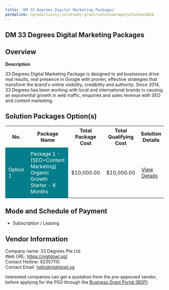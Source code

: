 ```yaml
---
title: 'DM 33 Degrees Digital Marketing Packages'
permalink: /productivity-solutions-grant/solutionrepo/solution3824
---
```


## DM 33 Degrees Digital Marketing Packages

## Overview

**Description**

33 Degrees Digital Marketing Package is designed to aid businesses drive real results, real presence in Google with proven, effective strategies that transform the brand's online visibility, credibility and authority. Since 2014, 33 Degrees has been working with local and international brands in causing an exponential growth in web traffic, enquiries and sales revenue with SEO and content marketing.

## Solution Packages Option(s)

<table>
<tr>
<th><b>No.</b></th>
<th><b>Package Name</b></th>
<th><b>Total Package Cost</b></th>
<th><b>Total Qualifying Cost</b></th>
<th><b>Solution Details</b></th>
</tr>
<tr>
<td style='padding: 10px; background-color: #037E8A; color: #FFFFFF;'>Option 1</td>
<td style='padding: 10px; background-color: #037E8A; color: #FFFFFF;'>Package 1 - [SEO+Content Marketing] Organic Growth Starter - 6 Months</td>
<td style='padding: 10px;'>$10,000.00</td>
<td style='padding: 10px;'>$10,000.00</td>
<td style='padding: 10px;'><a href='/images/psg/33Degrees_DM_Desensitised_Annex_3.pdf' target='_blank'>View Details</a></td>
</tr>
</table>

## Mode and Schedule of Payment

 - Subscription / Leasing

## Vendor Information

 Company name: 33 Degrees Pte Ltd<br>Web URL: https://nightowl.sg/<br>Contact Hotline: 92357110<br>Contact Email: hello@nightowl.sg

Interested companies can get a quotation from the pre-approved vendor, before applying for the PSG through the <a href='https://www.businessgrants.gov.sg/' target='_blank' rel='noopener'>Business Grant Portal (BGP)</a>.

<script src="/jquery/resize-tables.js"></script>
